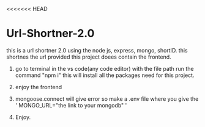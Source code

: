 <<<<<<< HEAD
# Url-Shortner-2.0

this is a url shortner 2.0 using the node js, express, mongo, shortID. this shortnes the url provided this project doees contain the frontend.


1. go to terminal in the vs code(any code editor) with the file path run the command "npm i" this will install all the packages need for this project.

2. enjoy the frontend 

3. mongoose.connect will give error so make a .env file where you give the ' MONGO_URL="the link to your mongodb" '

4. Enjoy.



